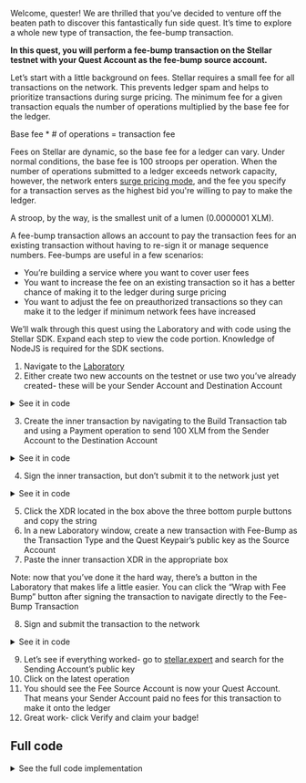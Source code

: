 Welcome, quester! We are thrilled that you’ve decided to venture off the beaten path to discover this fantastically fun side quest. It’s time to explore a whole new type of transaction, the fee-bump transaction.

**In this quest, you will perform a fee-bump transaction on the Stellar testnet with your Quest Account as the fee-bump source account.**

Let’s start with a little background on fees. Stellar requires a small fee for all transactions on the network. This prevents ledger spam and helps to prioritize transactions during surge pricing. The minimum fee for a given transaction equals the number of operations multiplied by the base fee for the ledger.

Base fee * # of operations = transaction fee

Fees on Stellar are dynamic, so the base fee for a ledger can vary.  Under normal conditions, the base fee is 100 stroops per operation. When the number of operations submitted to a ledger exceeds network capacity, however, the network enters [surge pricing mode](https://developers.stellar.org/docs/glossary/fees/#surge-pricing), and the fee you specify for a transaction serves as the highest bid you're willing to pay to make the ledger.

A stroop, by the way, is the smallest unit of a lumen (0.0000001 XLM).

A fee-bump transaction allows an account to pay the transaction fees for an existing transaction without having to re-sign it or manage sequence numbers. Fee-bumps are useful in a few scenarios:

* You’re building a service where you want to cover user fees
* You want to increase the fee on an existing transaction so it has a better chance of making it to the ledger during surge pricing
* You want to adjust the fee on preauthorized transactions so they can make it to the ledger if minimum network fees have increased

We’ll walk through this quest using the Laboratory and with code using the Stellar SDK. Expand each step to view the code portion. Knowledge of NodeJS is required for the SDK sections.

1. Navigate to the [Laboratory](https://laboratory.stellar.org/#account-creator?network=test)
2. Either create two new accounts on the testnet or use two you’ve already created- these will be your Sender Account and Destination Account

<details>
<summary>See it in code</summary>

Generate two new accounts: senderAccount being the account that sends the payment; destinationAccount being the account that receives the payment

```js
// include the StellarSDK
const StellarSdk = require("stellar-sdk");
const fetch = require('node-fetch');

// Generate two Keypairs: a sender, and a destination.
const senderKeypair = StellarSdk.Keypair.random();
const destinationKeypair = StellarSdk.Keypair.random();

// Optional: Log the keypair details if you want to save the information for later.
console.log(`Sender Public Key: ${senderKeypair.publicKey()}`);
console.log(`Sender Secret Key: ${senderKeypair.secret()}`);
console.log(`Desintation Public Key: ${destinationKeypair.publicKey()}`);
console.log(`Destination Secret Key: ${destinationKeypair.secret()}`);
```

Fund the accounts using Friendbot

```js
await Promise.all([ senderKeypair, destinationKeypair ].map(async (kp) => {
  // Set up the Friendbot URL endpoints.
  const friendbotUrl = `https://friendbot.stellar.org?addr=${kp.publicKey()}`;
  let response = await fetch(friendbotUrl);

  // // Optional Looking at the responses from fetch.
  // let json = await response.json()
  // console.log(json)

  // Check that the response is OK, and give a confirmation message.
  if (response.ok) {
    console.log(`Account ${kp.publicKey()} successfully funded.`);
  } else {
    console.log(`Something went wrong funding account: ${kp.publicKey()}`);
  }
}));
```
</details>

3. Create the inner transaction by navigating to the Build Transaction tab and using a Payment operation to send 100 XLM from the Sender Account to the Destination Account

<details>
<summary>See it in code</summary>

Create the inner transaction where the senderAccount transfers 100 XLM to the destinationAccount

```js
// Connect to the testnet with the StellarSdk.
const server = new StellarSdk.Server('https://horizon-testnet.stellar.org');
const senderAccount = await server.loadAccount(senderKeypair.publicKey());

// Build the inner transaction. This will be the transaction where the payment is actually made.
let innerTransaction = new StellarSdk.TransactionBuilder(
  senderAccount, {
    fee: StellarSdk.BASE_FEE,
    networkPassphrase: StellarSdk.Networks.TESTNET,
  })
  .addOperation(StellarSdk.Operation.payment({
    destination: destinationKeypair.publicKey(),
    asset: StellarSdk.Asset.native(),
    amount: "100",
    source: senderKeypair.publicKey(),
  }))
  .setTimeout(30)
  .build();
```
</details>

4. Sign the inner transaction, but don’t submit it to the network just yet

<details>
<summary>See it in code</summary>

Sign the inner transaction, but don’t submit it to the network just yet

```js
// Sign the inner transaction using the sender keypair. But, we will not be directly submitting this inner transaction on its own.
innerTransaction.sign(senderKeypair);
console.log('Inner transaction has been signed.');
```
</details>

5. Click the XDR located in the box above the three bottom purple buttons and copy the string
6. In a new Laboratory window, create a new transaction with Fee-Bump as the Transaction Type and the Quest Keypair’s public key as the Source Account
7. Paste the inner transaction XDR in the appropriate box

Note: now that you’ve done it the hard way, there’s a button in the Laboratory that makes life a little easier. You can click the “Wrap with Fee Bump” button after signing the transaction to navigate directly to the Fee-Bump Transaction

8. Sign and submit the transaction to the network

<details>
<summary>See it in code</summary>

Create, sign, and submit the separate fee-bump transaction, paying the fee for the inner transaction

```js
// Build the fee-bump transaction.  We will use your Quest Account as the "channel account."
// It will be this account that pays the transaction fee and the sequence number.
const questKeypair = StellarSdk.Keypair.fromSecret('SECRET_KEY_FOR_YOUR_QUEST_ACCOUNT');
let feeBumpTransaction = new StellarSdk.TransactionBuilder
  .buildFeeBumpTransaction(
    questKeypair,
    StellarSdk.BASE_FEE,
    innerTransaction,
    StellarSdk.Networks.TESTNET,
  );

// Sign the fee-bump transaction using the channel account keypair.
feeBumpTransaction.sign(questKeypair);
console.log('Fee-bump transaction has been signed.');

// Finally, submit the fee-bump transaction to the testnet.
try {
  let response = await server.submitTransaction(feeBumpTransaction);
  console.log(`Fee-bump transaction was successfully submitted.\nFee-bump transaction hash: ${response.fee_bump_transaction.hash}\nInner transaction hash: ${response.inner_transaction.hash}`);
} catch (error) {
  console.log(`${error}. More details:\n${JSON.stringify(error.response.data)}`);
}
```
</details>

9. Let’s see if everything worked- go to [stellar.expert](stellar.expert) and search for the Sending Account’s public key
10. Click on the latest operation
11. You should see the Fee Source Account is now your Quest Account. That means your Sender Account paid no fees for this transaction to make it onto the ledger
12. Great work- click Verify and claim your badge!

## Full code

<details>
<summary>See the full code implementation</summary>

```js
(async () => {
  // include the StellarSDK
  const StellarSdk = require("stellar-sdk");
  const fetch = require('node-fetch');

  // Generate two Keypairs: a sender, and a destination.
  const senderKeypair = StellarSdk.Keypair.random();
  const destinationKeypair = StellarSdk.Keypair.random();

  // Optional: Log the keypair details if you want to save the information for later.
  console.log(`Sender Public Key: ${senderKeypair.publicKey()}`);
  console.log(`Sender Secret Key: ${senderKeypair.secret()}`);
  console.log(`Desintation Public Key: ${destinationKeypair.publicKey()}`);
  console.log(`Destination Secret Key: ${destinationKeypair.secret()}`);

  await Promise.all([ senderKeypair, destinationKeypair ].map(async (kp) => {
    // Set up the Friendbot URL endpoints.
    const friendbotUrl = `https://friendbot.stellar.org?addr=${kp.publicKey()}`;
    let response = await fetch(friendbotUrl);

    // // Optional Looking at the responses from fetch.
    // let json = await response.json()
    // console.log(json)

    // Check that the response is OK, and give a confirmation message.
    if (response.ok) {
      console.log(`Account ${kp.publicKey()} successfully funded.`);
    } else {
      console.log(`Something went wrong funding account: ${kp.publicKey()}`);
    }
  }));

  // Connect to the testnet with the StellarSdk.
  const server = new StellarSdk.Server('https://horizon-testnet.stellar.org');
  const senderAccount = await server.loadAccount(senderKeypair.publicKey());

  // Build the inner transaction. This will be the transaction where the payment is actually made.
  let innerTransaction = new StellarSdk.TransactionBuilder(
    senderAccount, {
      fee: StellarSdk.BASE_FEE,
      networkPassphrase: StellarSdk.Networks.TESTNET,
    })
    .addOperation(StellarSdk.Operation.payment({
      destination: destinationKeypair.publicKey(),
      asset: StellarSdk.Asset.native(),
      amount: "100",
      source: senderKeypair.publicKey(),
    }))
    .setTimeout(30)
    .build();

  // Sign the inner transaction using the sender keypair. But, we will not be directly submitting this inner transaction on its own.
  innerTransaction.sign(senderKeypair);
  console.log('Inner transaction has been signed.');

  // Build the fee-bump transaction.  We will use your Quest Account as the "channel account."
  // It will be this account that pays the transaction fee and the sequence number.
  const questKeypair = StellarSdk.Keypair.fromSecret('SECRET_KEY_FOR_YOUR_QUEST_ACCOUNT');
  let feeBumpTransaction = new StellarSdk.TransactionBuilder
    .buildFeeBumpTransaction(
      questKeypair,
      StellarSdk.BASE_FEE,
      innerTransaction,
      StellarSdk.Networks.TESTNET,
    );

  // Sign the fee-bump transaction using the channel account keypair.
  feeBumpTransaction.sign(questKeypair);
  console.log('Fee-bump transaction has been signed.');

  // Finally, submit the fee-bump transaction to the testnet.
  try {
    let response = await server.submitTransaction(feeBumpTransaction);
    console.log(`Fee-bump transaction was successfully submitted.\nFee-bump transaction hash: ${response.fee_bump_transaction.hash}\nInner transaction hash: ${response.inner_transaction.hash}`);
  } catch (error) {
    console.log(`${error}. More details:\n${JSON.stringify(error.response.data)}`);
  }
})();
```
</details>
